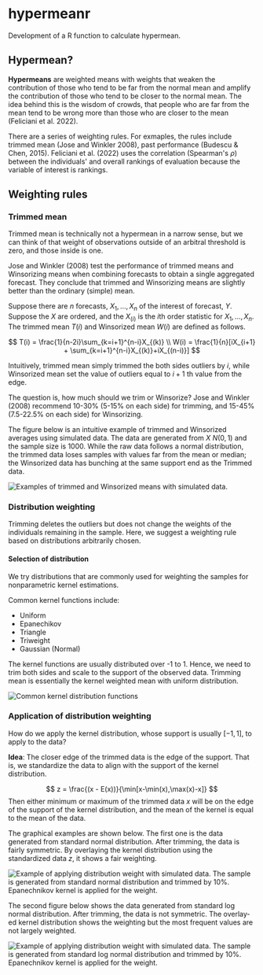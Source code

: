 # hypermeanr
Development of a R function to calculate hypermean.


## Hypermean?

**Hypermeans** are weighted means with weights that weaken the contribution of those who tend to be far from the normal mean and amplify the contribution of those who tend to be closer to the normal mean. The idea behind this is the wisdom of crowds, that people who are far from the mean tend to be wrong more than those who are closer to the mean (Feliciani et al. 2022).

There are a series of weighting rules. For exmaples, the rules include trimmed mean (Jose and Winkler 2008), past performance (Budescu & Chen, 2015). Feliciani et al. (2022) uses the correlation (Spearman's $\rho$) between the individuals' and overall rankings of evaluation because the variable of interest is rankings. 

## Weighting rules

###  Trimmed mean

Trimmed mean is technically not a hypermean in a narrow sense, but we can think of that weight of observations outside of an arbitral threshold is zero, and those inside is one. 

Jose and Winkler (2008) test the performance of trimmed means and Winsorizing means when combining forecasts to obtain a single aggregated forecast. They conclude that trimmed and Winsorizing means are slightly better than the ordinary (simple) mean. 

Suppose there are $n$ forecasts, $X_1,\ldots,X_{n}$ of the interest of forecast, $Y$. Suppose the $X$ are ordered, and the $X_{(i)}$ is the $i$th order statistic for $X_{1},\ldots,X_n$. The trimmed mean $T(i)$ and Winsorized mean $W(i)$ are defined as follows. 

$$
 T(i) = \frac{1}{n-2i}\sum_{k=i+1}^{n-i}X_{(k)} \\
 W(i) = \frac{1}{n}[iX_{i+1} + \sum_{k=i+1}^{n-i}X_{(k)}+iX_{(n-i)}]
$$

Intuitively, trimmed mean simply trimmed the both sides outliers by $i$, while Winsorized mean set the value of outliers equal to $i+1$ th value from the edge. 

The question is, how much should we trim or Winsorize? Jose and Winkler (2008) recommend 10-30% (5-15% on each side) for trimming, and 15-45% (7.5-22.5% on each side) for Winsorizing. 

The figure below is an intuitive example of trimmed and Winsorized averages using simulated data. The data are generated from $X ~ N(0,1)$ and the sample size is 1000. While the raw data follows a normal distribution, the trimmed data loses samples with values far from the mean or median; the Winsorized data has bunching at the same support end as the Trimmed data.

![Examples of trimmed and Winsorized means with simulated data.](/Users/keita/Dropbox/Research/hypermeanr/output/docs/hypermean_files/figure-html/unnamed-chunk-4-1.png)


### Distribution weighting

Trimming deletes the outliers but does not change the weights of the individuals remaining in the sample. 
Here, we suggest a weighting rule based on distributions arbitrarily chosen. 

#### Selection of distribution

We try distributions that are commonly used for weighting the samples for nonparametric kernel estimations. 

Common kernel functions include:
- Uniform
- Epanechikov
- Triangle
- Triweight
- Gaussian (Normal)

The kernel functions are usually distributed over -1 to 1. 
Hence, we need to trim both sides and scale to the support of the observed data. Trimming mean is essentially the kernel weighted mean with uniform distribution.


![Common kernel distribution functions](/Users/keita/Dropbox/Research/hypermeanr/output/docs/hypermean_files/figure-html/unnamed-chunk-6-1.png)

### Application of distribution weighting  

How do we apply the kernel distribution, whose support is usually $[-1,1]$, to apply to the data? 

**Idea**: The closer edge of the trimmed data is the edge of the support. That is, we standardize the data to align with the support of the kernel distribution. 

$$
  z = \frac{(x - E(x))}{\min[x-\min(x),\max(x)-x]}
$$
Then either minimum or maximum of the trimmed data $x$ will be on the edge of the support of the kernel distribution, and the mean of the kernel is equal to the mean of the data. 

The graphical examples are shown below. The first one is the data generated from standard normal distribution. After trimming, the data is fairly symmetric. By overlaying the kernel distribution using the standardized data $z$, it shows a fair weighting. 

![Example of applying distribution weight with simulated data. The sample is generated from standard normal distribution and trimmed by 10%. Epanechnikov kernel is applied for the weight.](/Users/keita/Dropbox/Research/hypermeanr/output/docs/hypermean_files/figure-html/unnamed-chunk-8-1.png)

The second figure below shows the data generated from standard log normal distribution. After trimming, the data is not symmetric. The overlay-ed kernel distribution shows the weighting but the most frequent values are not largely weighted. 

![Example of applying distribution weight with simulated data. The sample is generated from standard log normal distribution and trimmed by 10%. Epanechnikov kernel is applied for the weight.](/Users/keita/Dropbox/Research/hypermeanr/output/docs/hypermean_files/figure-html/unnamed-chunk-9-1.png)

